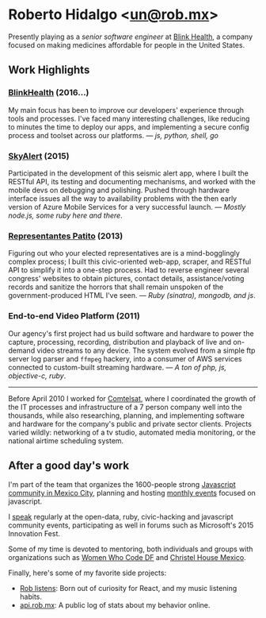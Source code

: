 # Roberto Hidalgo <[un@rob.mx](mailto:un@rob.mx)>

Presently playing as a _senior software engineer_ at [Blink Health](https://www.blinkhealth.com), a company focused on making medicines affordable for people in the United States. 

## Work Highlights

### [BlinkHealth](https://blinkhealth.com) (2016...)

My main focus has been to improve our developers' experience through tools and processes. I've faced many interesting challenges, like reducing to minutes the time to deploy our apps, and implementing a secure config process and toolset across our platforms. — _js, python, shell, go_

### [SkyAlert](http://skyalert.mx/app/) (2015)

Participated in the development of this seismic alert app, where I built the RESTful API, its testing and documenting mechanisms, and worked with the mobile devs on debugging and polishing. Pushed through hardware interface issues all the way to availability problems with the then early version of Azure Mobile Services for a very successful launch. — _Mostly node.js, some ruby here and there_.

### [Representantes Patito](http://representantes.pati.to) (2013)

Figuring out who your elected representatives are is a mind-bogglingly complex process; I built this civic-oriented web-app, scraper, and RESTful API to simplify it into a one-step process. Had to reverse engineer several congress' websites to obtain pictures, contact details, assistance/voting records and sanitize the horrors that shall remain unspoken of the government-produced HTML I've seen. — _Ruby (sinatra), mongodb, and js_.

### End-to-end Video Platform (2011)

Our agency's first project had us build software and hardware to power the capture, processing, recording, distribution and playback of live and on-demand video streams to any device. The system evolved from a simple ftp server log parser and `ffmpeg` hackery, into a consumer of AWS services connected to custom-built streaming hardware. — _A ton of php, js, objective-c, ruby_.

---

Before April 2010 I worked for [Comtelsat](http://comtelsat.com), where I coordinated the growth of the IT processes and infrastructure of a 7 person company well into the thousands, while also researching, planning, and implementing software and hardware for the company's public and private sector clients. Projects varied wildly: networking of a tv studio, automated media monitoring, or the national airtime scheduling system.


## After a good day's work

I'm part of the team that organizes the 1600-people strong [Javascript community in Mexico City](http://www.meetup.com/eventloop), planning and hosting [monthly events](https://github.com/eventloop/platicas) focused on javascript.

I [speak](https://speakerdeck.com/unrob) regularly at the open-data, ruby, civic-hacking and javascript community events, participating as well in forums such as Microsoft's 2015 Innovation Fest.

Some of my time is devoted to mentoring, both individuals and groups with organizations such as [Women Who Code DF](https://github.com/WWCFD) and [Christel House Mexico](http://mx.christelhouse.org).

Finally, here's some of my favorite side projects:

- [Rob listens](https://rob.mx/escucha): Born out of curiosity for React, and my music listening habits.
- [api.rob.mx](https://github.com/unRob/api.rob.mx): A public log of stats about my behavior online.

<!--
## Education

Have an unfinished degree in Visual Communication at Centro de Diseño Cine y Televisión (2005-2007). Proficient in English and Spanish, limited but increasing knowledge of Brazilian Portuguese.
-->